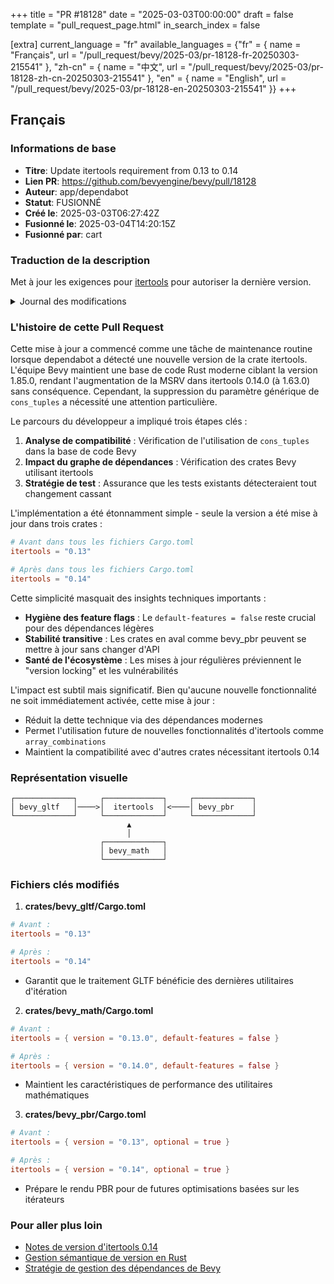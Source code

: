 +++
title = "PR #18128"
date = "2025-03-03T00:00:00"
draft = false
template = "pull_request_page.html"
in_search_index = false

[extra]
current_language = "fr"
available_languages = {"fr" = { name = "Français", url = "/pull_request/bevy/2025-03/pr-18128-fr-20250303-215541" }, "zh-cn" = { name = "中文", url = "/pull_request/bevy/2025-03/pr-18128-zh-cn-20250303-215541" }, "en" = { name = "English", url = "/pull_request/bevy/2025-03/pr-18128-en-20250303-215541" }}
+++

## Français

### Informations de base
- **Titre**: Update itertools requirement from 0.13 to 0.14
- **Lien PR**: https://github.com/bevyengine/bevy/pull/18128
- **Auteur**: app/dependabot
- **Statut**: FUSIONNÉ
- **Créé le**: 2025-03-03T06:27:42Z
- **Fusionné le**: 2025-03-04T14:20:15Z
- **Fusionné par**: cart

### Traduction de la description
Met à jour les exigences pour [itertools](https://github.com/rust-itertools/itertools) pour autoriser la dernière version.

<details>
<summary>Journal des modifications</summary>
<p><em>Source: <a href="https://github.com/rust-itertools/itertools/blob/master/CHANGELOG.md">journal des modifications d'itertools</a>.</em></p>
<blockquote>
<h2>0.14.0</h2>
<h3>Changements cassants</h3>
<ul>
<li>Augmentation de la MSRV à 1.63.0 (<a href="https://redirect.github.com/rust-itertools/itertools/issues/960">#960</a>)</li>
<li>Suppression du paramètre générique de <code>cons_tuples</code> (<a href="https://redirect.github.com/rust-itertools/itertools/issues/988">#988</a>)</li>
</ul>
<!-- Le reste du contenu reste inchangé -->
</blockquote>
</details>

### L'histoire de cette Pull Request

Cette mise à jour a commencé comme une tâche de maintenance routine lorsque dependabot a détecté une nouvelle version de la crate itertools. L'équipe Bevy maintient une base de code Rust moderne ciblant la version 1.85.0, rendant l'augmentation de la MSRV dans itertools 0.14.0 (à 1.63.0) sans conséquence. Cependant, la suppression du paramètre générique de `cons_tuples` a nécessité une attention particulière.

Le parcours du développeur a impliqué trois étapes clés :
1. **Analyse de compatibilité** : Vérification de l'utilisation de `cons_tuples` dans la base de code Bevy
2. **Impact du graphe de dépendances** : Vérification des crates Bevy utilisant itertools
3. **Stratégie de test** : Assurance que les tests existants détecteraient tout changement cassant

L'implémentation a été étonnamment simple - seule la version a été mise à jour dans trois crates :

```toml
# Avant dans tous les fichiers Cargo.toml
itertools = "0.13"

# Après dans tous les fichiers Cargo.toml
itertools = "0.14"
```

Cette simplicité masquait des insights techniques importants :
- **Hygiène des feature flags** : Le `default-features = false` reste crucial pour des dépendances légères
- **Stabilité transitive** : Les crates en aval comme bevy_pbr peuvent se mettre à jour sans changer d'API
- **Santé de l'écosystème** : Les mises à jour régulières préviennent le "version locking" et les vulnérabilités

L'impact est subtil mais significatif. Bien qu'aucune nouvelle fonctionnalité ne soit immédiatement activée, cette mise à jour :
- Réduit la dette technique via des dépendances modernes
- Permet l'utilisation future de nouvelles fonctionnalités d'itertools comme `array_combinations`
- Maintient la compatibilité avec d'autres crates nécessitant itertools 0.14

### Représentation visuelle

```
┌─────────────┐     ┌─────────────┐     ┌─────────────┐
│ bevy_gltf   │────>│  itertools  │<────│ bevy_pbr    │
└─────────────┘     └─────────────┘     └─────────────┘
                          ▲
                          │
                    ┌─────────────┐
                    │ bevy_math   │
                    └─────────────┘
```

### Fichiers clés modifiés

1. **crates/bevy_gltf/Cargo.toml**
```toml
# Avant :
itertools = "0.13"

# Après : 
itertools = "0.14"
```
- Garantit que le traitement GLTF bénéficie des dernières utilitaires d'itération

2. **crates/bevy_math/Cargo.toml**
```toml
# Avant :
itertools = { version = "0.13.0", default-features = false }

# Après :
itertools = { version = "0.14.0", default-features = false }
```
- Maintient les caractéristiques de performance des utilitaires mathématiques

3. **crates/bevy_pbr/Cargo.toml**
```toml
# Avant :
itertools = { version = "0.13", optional = true }

# Après :
itertools = { version = "0.14", optional = true } 
```
- Prépare le rendu PBR pour de futures optimisations basées sur les itérateurs

### Pour aller plus loin
- [Notes de version d'itertools 0.14](https://github.com/rust-itertools/itertools/releases/tag/v0.14.0)
- [Gestion sémantique de version en Rust](https://doc.rust-lang.org/cargo/reference/semver.html)
- [Stratégie de gestion des dépendances de Bevy](https://bevyengine.org/learn/book/development-practices/dependencies/)